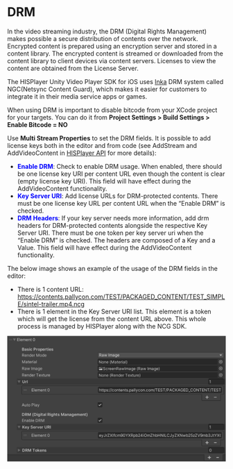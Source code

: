 # DRM

In the video streaming industry, the DRM (Digital Rights Management) makes possible a secure distribution of contents over the network.
Encrypted content is prepared using an encryption server and stored in a content library. The encrypted content is streamed or downloaded from the content library to client devices via content servers. Licenses to view the content are obtained from the License Server.

The HISPlayer Unity Video Player SDK for iOS uses [Inka](https://pallycon.com/docs/en/) DRM system called NGC(Netsync Content Guard), which makes it easier for customers to integrate it in their media service apps or games.

When using DRM is important to disable bitcode from your XCode project for your targets. You can do it from **Project Settings > Build Settings > Enable Bitcode = NO**

Use **Multi Stream Properties** to set the DRM fields. It is possible to add license keys both in the editor and from code (see AddStream and AddVideoContent in [HISPlayer API](/hisplayer-api.md) for more details):

* <span style="color:blue">**Enable DRM**</span>: Check to enable DRM usage. When enabled, there should be one license key URI per content URL even though the content is clear (empty license key URI). This field will have effect during the AddVideoContent functionality.
* <span style="color:blue">**Key Server URI**</span>: Add license URLs for DRM-protected contents. There must be one license key URL per content URL when the “Enable DRM” is checked.
* <span style="color:blue">**DRM Headers**</span>: If your key server needs more information, add drm headers for DRM-protected contents alongside the respective Key Server URI. There must be one token per key server uri when the “Enable DRM” is checked. The headers are composed of a Key and a Value. This field will have effect during the AddVideoContent functionality.

The below image shows an example of the usage of the DRM fields in the editor:
* There is 1 content URL: https://contents.pallycon.com/TEST/PACKAGED_CONTENT/TEST_SIMPLE/sintel-trailer.mp4.ncg
* There is 1 element in the Key Server URI list. This element is a token which will get the license from the content URL above. This whole process is managed by HISPlayer along with the NCG SDK.

<p align="center">
<img src="./assets/drm-multi.png">
</p>


